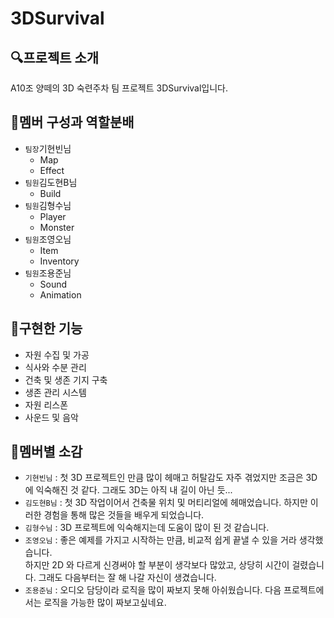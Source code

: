 # 3DSurvival
## 🔍프로젝트 소개
A10조 양떼의 3D 숙련주차 팀 프로젝트 3DSurvival입니다.
## 👬멤버 구성과 역할분배
* `팀장`기현빈님
  * Map
  * Effect
* `팀원`김도현B님
  * Build
* `팀원`김형수님
  * Player
  * Monster
* `팀원`조영오님
  * Item
  * Inventory
* `팀원`조용준님
  * Sound
  * Animation
## 📁구현한 기능
* 자원 수집 및 가공
* 식사와 수분 관리
* 건축 및 생존 기지 구축
* 생존 관리 시스템
* 자원 리스폰
* 사운드 및 음악
## 🐑멤버별 소감
* `기현빈님` : 첫 3D 프로젝트인 만큼 많이 헤매고 허탈감도 자주 겪었지만 조금은 3D에 익숙해진 것 같다. 그래도 3D는 아직 내 길이 아닌 듯...
* `김도현B님` : 첫 3D 작업이어서 건축물 위치 및 머티리얼에 헤매었습니다. 하지만 이러한 경험을 통해 많은 것들을 배우게 되었습니다.
* `김형수님` : 3D 프로젝트에 익숙해지는데 도움이 많이 된 것 같습니다.
* `조영오님` : 좋은 예제를 가지고 시작하는 만큼, 비교적 쉽게 끝낼 수 있을 거라 생각했습니다.</br> 하지만 2D 와 다르게 신경써야 할 부분이 생각보다 많았고, 상당히 시간이 걸렸습니다. 그래도 다음부터는 잘 해 나갈 자신이 생겼습니다.
* `조용준님` : 오디오 담당이라 로직을 많이 짜보지 못해 아쉬웠습니다. 다음 프로젝트에서는 로직을 가능한 많이 짜보고싶네요.
